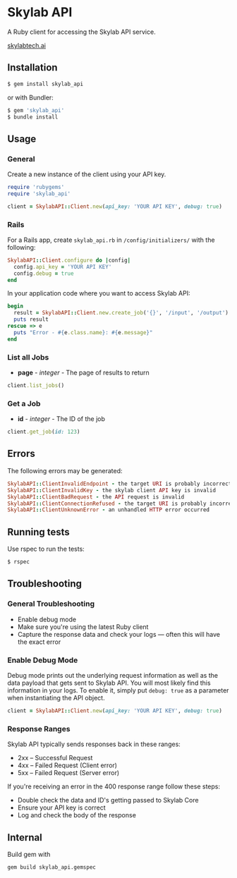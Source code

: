 # Skylab API

A Ruby client for accessing the Skylab API service.

[skylabtech.ai](http://skylabtech.ai)

## Installation

```bash
$ gem install skylab_api
```

or with Bundler:

```bash
$ gem 'skylab_api'
$ bundle install
```

## Usage


### General

Create a new instance of the client using your API key.

```ruby
require 'rubygems'
require 'skylab_api'

client = SkylabAPI::Client.new(api_key: 'YOUR API KEY', debug: true)
```

### Rails

For a Rails app, create `skylab_api.rb` in `/config/initializers/`
with the following:

```ruby
SkylabAPI::Client.configure do |config|
  config.api_key = 'YOUR API KEY'
  config.debug = true
end
```

In your application code where you want to access Skylab API:

```ruby
begin
  result = SkylabAPI::Client.new.create_job('{}', '/input', '/output')
  puts result
rescue => e
  puts "Error - #{e.class.name}: #{e.message}"
end
```

### List all Jobs

- **page** - *integer* - The page of results to return

```ruby
client.list_jobs()
```

### Get a Job

- **id** - *integer* - The ID of the job

```ruby
client.get_job(id: 123)
```

## Errors

The following errors may be generated:

```ruby
SkylabAPI::ClientInvalidEndpoint - the target URI is probably incorrect
SkylabAPI::ClientInvalidKey - the skylab client API key is invalid
SkylabAPI::ClientBadRequest - the API request is invalid
SkylabAPI::ClientConnectionRefused - the target URI is probably incorrect
SkylabAPI::ClientUnknownError - an unhandled HTTP error occurred
```

## Running tests

Use rspec to run the tests:

```bash
$ rspec
```

## Troubleshooting

### General Troubleshooting

-   Enable debug mode
-   Make sure you're using the latest Ruby client
-   Capture the response data and check your logs &mdash; often this will have the exact error

### Enable Debug Mode

Debug mode prints out the underlying request information as well as the data payload that
gets sent to Skylab API. You will most likely find this information in your logs.
To enable it, simply put `debug: true` as a parameter when instantiating the API object.

```ruby
client = SkylabAPI::Client.new(api_key: 'YOUR API KEY', debug: true)
```

### Response Ranges

Skylab API typically sends responses back in these ranges:

-   2xx – Successful Request
-   4xx – Failed Request (Client error)
-   5xx – Failed Request (Server error)

If you're receiving an error in the 400 response range follow these steps:

-   Double check the data and ID's getting passed to Skylab Core
-   Ensure your API key is correct
-   Log and check the body of the response


## Internal

Build gem with

```bash
gem build skylab_api.gemspec
```
